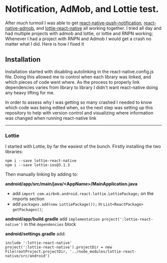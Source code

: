 # Notification, AdMob, and Lottie test.

After *much* turmoil I was able to get [react-native-push-notification](https://github.com/zo0r/react-native-push-notification#readme), [react-native-admob](https://github.com/sbugert/react-native-admob), and [lottie-react-native](https://github.com/react-native-community/lottie-react-native) all working together. I tried all day and had multiple projects with admob and lottie, or lottie and RNPN working; Whenever I had a project with RNPN and Admob I would get a crash no matter what I did.
Here is how I fixed it

## Installation

Installation started with disabling autolinking in the react-native.config.js file. Doing this allowed me to control when each library was linked, and which pieces of code went where. As the process to properly link dependencies varies from library to library I didn't want react-native doing any heavy lifting for me.

In order to assess why I was getting so many crashed I needed to know which code was being edited when, so the next step was setting up this repository to help with version control and visualizing where information was changed when running react-native link

---

### Lottie

I started with Lottie, by far the easiest of the bunch.
Firstly installing the two libraries:
```
npm i --save lottie-react-native
npm i --save lottie-ios@3.1.3
```

Then manually linking by adding to:

**android/app/src/main/java/\<AppName\>/MainApplication.java**
- add `import com.airbnb.android.react.lottie.LottiePackage;` on the imports section
- add `packages.add(new LottiePackage());` in `List<ReactPackage> getPackages()`;

 **android/app/build.gradle**
add `implementation project(':lottie-react-native')` in the `dependencies` block

**android/settings.gradle**
add:
```
include ':lottie-react-native'
project(':lottie-react-native').projectDir = new File(rootProject.projectDir, '../node_modules/lottie-react-native/src/android')

```
